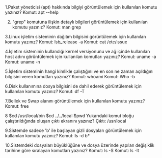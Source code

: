 1.Paket yöneticisi (apt) hakkında bilgiyi görüntülemek için kullanılan komutu yazınız?
Komut: apt --help

2. "grep" komutuna ilişkin detaylı bilgileri görüntülemek için kullanılan komutu yazınız?
Komut: man grep

3.Linux işletim sisteminin dağıtım bilgisini görüntülemek için kullanılan komutu yazınız?
Komut: lsb_release -a
Komut: cat /etc/ıssue

4.İşletim sisteminin kullandığı kernel versiyonunu ve ağ içinde kullanılan host adını görüntülemek için kullanılan komutları yazınız?
Komut: uname -a
Komut: uname -n

5.İşletim sisteminin hangi kimlikle çalıştığını ve en son ne zaman açıldığını bilgisini veren komutları yazınız?
Komut: whoami
Komut: Who -b

6.Disk kullanımına dosya bilgisini de dahil ederek görüntülemek için kullanılan komutu yazınız?
Komut: df -T

7.Bellek ve Swap alanını görüntülemek için kullanılan komutu yazınız?
Komut: free

8 $cd /usr/local/bin
$cd ../../local
$pwd
Yukarıdaki komut bloğu çalıştırıldığında oluşan çıktı ekranını yazınız?
Çıktı: /usr/local

9.Sistemde sadece 'b' ile başlayan gizli dosyaları görüntülemek için kullanılan komutu yazınız?
Komut: ls -d b*

10.Sistemdeki dosyaları büyüklüğüne ve dosya üzerinde yapılan değişiklik tarihine göre sıralayan komutları yazınız?
Komut: ls -S
Komut: ls -lt
